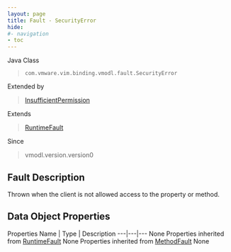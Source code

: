 ```yaml
---
layout: page
title: Fault - SecurityError
hide:
#- navigation
- toc
---
```








Java Class
> `com.vmware.vim.binding.vmodl.fault.SecurityError`

Extended by
> [InsufficientPermission](vdi.fault.InsufficientPermission.md)

Extends
> [RuntimeFault](vmodl.RuntimeFault.md)

Since
> vmodl.version.version0


## Fault Description

Thrown when the client is not allowed access to the property or method.

## Data Object Properties
Properties
Name |  Type |  Description
---|---|---
None
Properties inherited from [RuntimeFault](vmodl.RuntimeFault.md)
None
Properties inherited from [MethodFault](vmodl.MethodFault.md)
None


 
